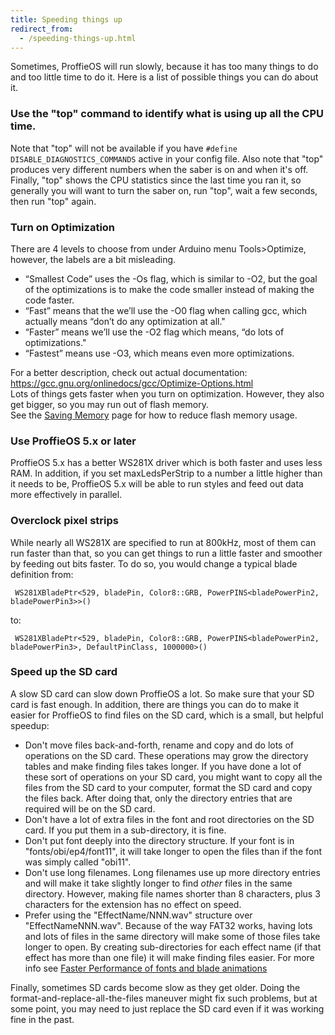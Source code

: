 ```yaml
---
title: Speeding things up
redirect_from:
  - /speeding-things-up.html
---
```

Sometimes, ProffieOS will run slowly, because it has too many things to do and too little time to do it. Here is a list of possible things you can do about it.


### Use the "top" command to identify what is using up all the CPU time.

Note that "top" will not be available if you have `#define DISABLE_DIAGNOSTICS_COMMANDS` active in your config file. Also note that "top" produces very different numbers when the saber is on and when it's off. Finally, "top" shows the CPU statistics since the last time you ran it, so generally you will want to turn the saber on, run "top", wait a few seconds, then run "top" again.

### Turn on Optimization

There are 4 levels to choose from under Arduino menu Tools>Optimize, however, the labels are a bit misleading.  
- “Smallest Code” uses the -Os flag, which is similar to -O2, but the goal of the optimizations is to make the code smaller instead of making the code faster. 
- “Fast” means that the we’ll use the -O0 flag when calling gcc, which actually means “don’t do any optimization at all."  
- “Faster” means we’ll use the -O2 flag which means, “do lots of optimizations."  
- “Fastest” means use -O3, which means even more optimizations.  
 
For a better description, check out actual documentation:  
https://gcc.gnu.org/onlinedocs/gcc/Optimize-Options.html  
Lots of things gets faster when you turn on optimization. However, they also get bigger, so you may run out of flash memory.  
See the [Saving Memory](saving-memory.html) page for how to reduce flash memory usage.

### Use ProffieOS 5.x or later

ProffieOS 5.x has a better WS281X driver which is both faster and uses less RAM. In addition, if you set maxLedsPerStrip to a number a little higher than it needs to be, ProffieOS 5.x will be able to run styles and feed out data more effectively in parallel.

### Overclock pixel strips

While nearly all WS281X are specified to run at 800kHz, most of them can run faster than that, so you can get things to run a little faster and smoother by feeding out bits faster.  To do so, you would change a typical blade definition from:

     WS281XBladePtr<529, bladePin, Color8::GRB, PowerPINS<bladePowerPin2, bladePowerPin3>>()

to:

     WS281XBladePtr<529, bladePin, Color8::GRB, PowerPINS<bladePowerPin2, bladePowerPin3>, DefaultPinClass, 1000000>()


### Speed up the SD card

A slow SD card can slow down ProffieOS a lot. So make sure that your SD card is fast enough. In addition, there are things you can do to make it easier for ProffieOS to find files on the SD card, which is a small, but helpful speedup:

 * Don't move files back-and-forth, rename and copy and do lots of operations on the SD card. These operations may grow the directory tables and make finding files takes longer. If you have done a lot of these sort of operations on your SD card, you might want to copy all the files from the SD card to your computer, format the SD card and copy the files back. After doing that, only the directory entries that are required will be on the SD card.
 * Don't have a lot of extra files in the font and root directories on the SD card. If you put them in a sub-directory, it is fine.
 * Don't put font deeply into the directory structure. If your font is in "fonts/obi/ep4/font11", it will take longer to open the files than if the font was simply called "obi11".
 * Don't use long filenames. Long filenames use up more directory entries and will make it take slightly longer to find *other* files in the same directory. However, making file names shorter than 8 characters, plus 3 characters for the extension has no effect on speed.
 * Prefer using the "EffectName/NNN.wav" structure over "EffectNameNNN.wav". Because of the way FAT32 works, having lots and lots of files in the same directory will make some of those files take longer to open. By creating sub-directories for each effect name (if that effect has more than one file) it will make finding files easier.  For more info see [Faster Performance of fonts and blade animations](https://pod.hubbe.net/sound/faster-fonts.html)

Finally, sometimes SD cards become slow as they get older. Doing the format-and-replace-all-the-files maneuver might fix such problems, but at some point, you may need to just replace the SD card even if it was working fine in the past.

